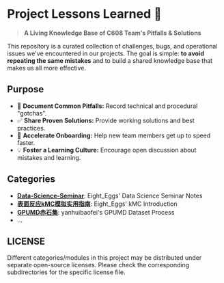 # Project Lessons Learned 🧠

> **A Living Knowledge Base of C608 Team's Pitfalls & Solutions**

This repository is a curated collection of challenges, bugs, and operational issues we've encountered in our projects. The goal is simple: **to avoid repeating the same mistakes** and to build a shared knowledge base that makes us all more effective.

## Purpose
- 🚧 **Document Common Pitfalls:** Record technical and procedural "gotchas".
- ✅ **Share Proven Solutions:** Provide working solutions and best practices.
- 🚀 **Accelerate Onboarding:** Help new team members get up to speed faster.
- 💡 **Foster a Learning Culture:** Encourage open discussion about mistakes and learning.

## Categories

- [**Data-Science-Seminar**](./Data-Science-Seminar/): Eight_Eggs' Data Science Seminar Notes
- [**表面反应kMC模拟实用指南**](./表面反应kMC模拟实用指南/): Eight_Eggs' kMC Introduction
- [**GPUMD赤石集**](./GPUMD赤石集): yanhuibaofei's GPUMD Dataset Process
- ...

## LICENSE

Different categories/modules in this project may be distributed under separate open-source licenses.
Please check the corresponding subdirectories for the specific license file.